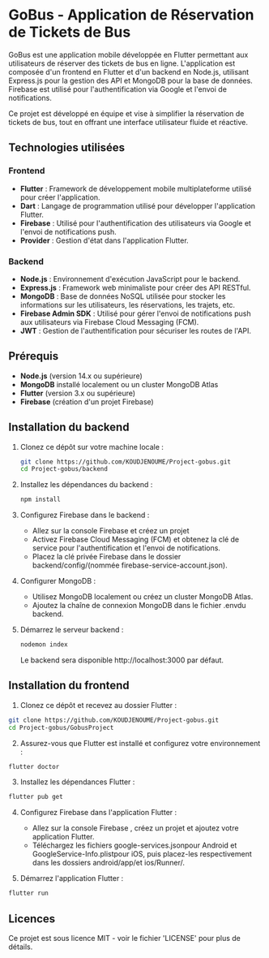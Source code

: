 # GoBus - Application de Réservation de Tickets de Bus

GoBus est une application mobile développée en Flutter permettant aux utilisateurs de réserver des tickets de bus en ligne. L'application est composée d'un frontend en Flutter et d'un backend en Node.js, utilisant Express.js pour la gestion des API et MongoDB pour la base de données. Firebase est utilisé pour l'authentification via Google et l'envoi de notifications.

Ce projet est développé en équipe et vise à simplifier la réservation de tickets de bus, tout en offrant une interface utilisateur fluide et réactive.

## Technologies utilisées

### Frontend
- **Flutter** : Framework de développement mobile multiplateforme utilisé pour créer l'application.
- **Dart** : Langage de programmation utilisé pour développer l'application Flutter.
- **Firebase** : Utilisé pour l'authentification des utilisateurs via Google et l'envoi de notifications push.
- **Provider** : Gestion d'état dans l'application Flutter.

### Backend
- **Node.js** : Environnement d'exécution JavaScript pour le backend.
- **Express.js** : Framework web minimaliste pour créer des API RESTful.
- **MongoDB** : Base de données NoSQL utilisée pour stocker les informations sur les utilisateurs, les réservations, les trajets, etc.
- **Firebase Admin SDK** : Utilisé pour gérer l'envoi de notifications push aux utilisateurs via Firebase Cloud Messaging (FCM).
- **JWT** : Gestion de l'authentification pour sécuriser les routes de l'API.

## Prérequis

- **Node.js** (version 14.x ou supérieure)
- **MongoDB** installé localement ou un cluster MongoDB Atlas
- **Flutter** (version 3.x ou supérieure)
- **Firebase** (création d'un projet Firebase)

## Installation du backend

1. Clonez ce dépôt sur votre machine locale :
   ```bash
   git clone https://github.com/KOUDJENOUME/Project-gobus.git
   cd Project-gobus/backend
   ```
   
2. Installez les dépendances du backend :
   ```bash
   npm install
   ```

3. Configurez Firebase dans le backend :
   
   - Allez sur la console Firebase et créez un projet
   - Activez Firebase Cloud Messaging (FCM) et obtenez la clé de service pour l'authentification et l'envoi de notifications.
   - Placez la clé privée Firebase dans le dossier backend/config/(nommée firebase-service-account.json).
     
4. Configurer MongoDB :
   
   - Utilisez MongoDB localement ou créez un cluster MongoDB Atlas.
   - Ajoutez la chaîne de connexion MongoDB dans le fichier .envdu backend.
     
5. Démarrez le serveur backend :
   ```bash
   nodemon index
   ```
   Le backend sera disponible http://localhost:3000 par défaut.
          
## Installation du frontend

1. Clonez ce dépôt et recevez au dossier Flutter :

```bash
git clone https://github.com/KOUDJENOUME/Project-gobus.git
cd Project-gobus/GobusProject
```

2. Assurez-vous que Flutter est installé et configurez votre environnement :

```bash
flutter doctor
```

3. Installez les dépendances Flutter :

```bash
flutter pub get
```

4. Configurez Firebase dans l'application Flutter :
 
   - Allez sur la console Firebase , créez un projet et ajoutez votre application Flutter.
   - Téléchargez les fichiers google-services.jsonpour Android et GoogleService-Info.plistpour iOS, puis placez-les respectivement dans les dossiers android/app/et ios/Runner/.

5. Démarrez l'application Flutter :

```bash
flutter run
```
## Licences

Ce projet est sous licence MIT - voir le fichier 'LICENSE' pour plus de détails.

   

